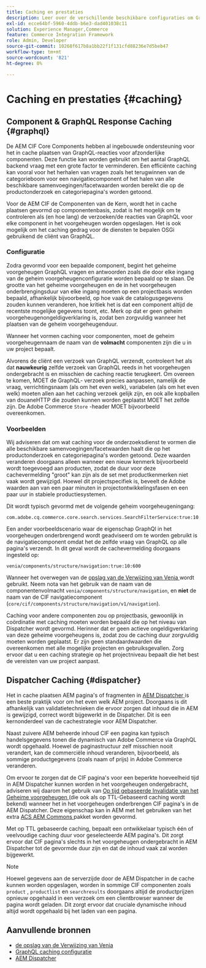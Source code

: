 ```yaml
---
title: Caching en prestaties
description: Leer over de verschillende beschikbare configuraties om GraphQL en inhoud het in cache plaatsen toe te laten om de prestaties van uw handelsimplementatie te optimaliseren.
exl-id: ecce64bf-5960-4ddb-b6e3-dad401038c11
solution: Experience Manager,Commerce
feature: Commerce Integration Framework
role: Admin, Developer
source-git-commit: 10268f617b8a1bb22f1f131cfd88236e7d5beb47
workflow-type: tm+mt
source-wordcount: '821'
ht-degree: 0%

---
```


# Caching en prestaties {#caching}

## Component &amp; GraphQL Response Caching {#graphql}

De AEM CIF Core Components hebben al ingebouwde ondersteuning voor het in cache plaatsen van GraphQL-reacties voor afzonderlijke componenten. Deze functie kan worden gebruikt om het aantal GraphQL backend vraag met een grote factor te verminderen. Een efficiënte caching kan vooral voor het herhalen van vragen zoals het terugwinnen van de categorieboom voor een navigatiecomponent of het halen van alle beschikbare samenvoegingen/facetwaarden worden bereikt die op de productonderzoek en categoriepagina&#39;s worden getoond.

Voor de AEM CIF de Componenten van de Kern, wordt het in cache plaatsen gevormd op componentenbasis, zodat is het mogelijk om te controleren als (en hoe lang) de verzoeken/de reacties van GraphQL voor elke component in het voorgeheugen worden opgeslagen. Het is ook mogelijk om het caching gedrag voor de diensten te bepalen OSGi gebruikend de cliënt van GraphQL.

### Configuratie

Zodra gevormd voor een bepaalde component, begint het geheime voorgeheugen GraphQL vragen en antwoorden zoals die door elke ingang van de geheim voorgeheugenconfiguratie worden bepaald op te slaan. De grootte van het geheime voorgeheugen en de in het voorgeheugen onderbrengingsduur van elke ingang moeten op een projectbasis worden bepaald, afhankelijk bijvoorbeeld, op hoe vaak de catalogusgegevens zouden kunnen veranderen, hoe kritiek het is dat een component altijd de recentste mogelijke gegevens toont, etc. Merk op dat er geen geheim voorgeheugenongeldigverklaring is, zodat ben zorgvuldig wanneer het plaatsen van de geheim voorgeheugenduur.

Wanneer het vormen caching voor componenten, moet de geheim voorgeheugennaam de naam van de **volmacht** componenten zijn die u in uw project bepaalt.

Alvorens de cliënt een verzoek van GraphQL verzendt, controleert het als dat **nauwkeurig** zelfde verzoek van GraphQL reeds in het voorgeheugen ondergebracht is en misschien de caching reactie terugkeert. Om overeen te komen, MOET de GraphQL- verzoek precies aanpassen, namelijk de vraag, verrichtingsnaam (als om het even welk), variabelen (als om het even welk) moeten allen aan het caching verzoek gelijk zijn, en ook alle kopballen van douaneHTTP die zouden kunnen worden geplaatst MOET het zelfde zijn. De Adobe Commerce `Store` -header MOET bijvoorbeeld overeenkomen.

### Voorbeelden

Wij adviseren dat om wat caching voor de onderzoeksdienst te vormen die alle beschikbare samenvoegingen/facetwaarden haalt die op het productonderzoek en categoriepagina&#39;s worden getoond. Deze waarden veranderen doorgaans alleen wanneer een nieuw kenmerk bijvoorbeeld wordt toegevoegd aan producten, zodat de duur voor deze cachevermelding &quot;groot&quot; kan zijn als de set met productkenmerken niet vaak wordt gewijzigd. Hoewel dit projectspecifiek is, beveelt de Adobe waarden aan van een paar minuten in projectontwikkelingsfasen en een paar uur in stabiele productiesystemen.

Dit wordt typisch gevormd met de volgende geheim voorgeheugeningang:

```
com.adobe.cq.commerce.core.search.services.SearchFilterService:true:10:3600
```

Een ander voorbeeldscenario waar de eigenschap GraphQl in het voorgeheugen onderbrengend wordt geadviseerd om te worden gebruikt is de navigatiecomponent omdat het de zelfde vraag van GraphQL op alle pagina&#39;s verzendt. In dit geval wordt de cachevermelding doorgaans ingesteld op:

```
venia/components/structure/navigation:true:10:600
```

Wanneer het overwegen van de [ opslag van de Verwijzing van Venia ](https://github.com/adobe/aem-cif-guides-venia) wordt gebruikt. Neem nota van het gebruik van de naam van de componentenvolmacht `venia/components/structure/navigation`, en **niet** de naam van de CIF navigatiecomponent (`core/cif/components/structure/navigation/v1/navigation`).

Caching voor andere componenten zou op projectbasis, gewoonlijk in coördinatie met caching moeten worden bepaald die op het niveau van Dispatcher wordt gevormd. Herinner dat er geen actieve ongeldigverklaring van deze geheime voorgeheugens is, zodat zou de caching duur zorgvuldig moeten worden geplaatst. Er zijn geen standaardwaarden die overeenkomen met alle mogelijke projecten en gebruiksgevallen. Zorg ervoor dat u een caching strategie op het projectniveau bepaalt die het best de vereisten van uw project aanpast.

## Dispatcher Caching {#dispatcher}

Het in cache plaatsen AEM pagina&#39;s of fragmenten in [ AEM Dispatcher ](https://experienceleague.adobe.com/docs/experience-manager-dispatcher/using/dispatcher.html) is een beste praktijk voor om het even welk AEM project. Doorgaans is dit afhankelijk van validatietechnieken die ervoor zorgen dat inhoud die in AEM is gewijzigd, correct wordt bijgewerkt in de Dispatcher. Dit is een kernonderdeel van de cachestrategie voor AEM Dispatcher.

Naast zuivere AEM beheerde inhoud CIF een pagina kan typisch handelsgegevens tonen die dynamisch van Adobe Commerce via GraphQL wordt opgehaald. Hoewel de paginastructuur zelf misschien nooit verandert, kan de commerciële inhoud veranderen, bijvoorbeeld, als sommige productgegevens (zoals naam of prijs) in Adobe Commerce veranderen.

Om ervoor te zorgen dat de CIF pagina&#39;s voor een beperkte hoeveelheid tijd in AEM Dispatcher kunnen worden in het voorgeheugen ondergebracht, adviseren wij daarom het gebruik van [ Op tijd gebaseerde Invalidatie van het Geheime voorgeheugen ](https://experienceleague.adobe.com/docs/experience-manager-dispatcher/using/configuring/dispatcher-configuration.html#configuring-time-based-cache-invalidation-enablettl) (die ook als op TTL-Gebaseerd caching wordt bekend) wanneer het in het voorgeheugen onderbrengen CIF pagina&#39;s in de AEM Dispatcher. Deze eigenschap kan in AEM met het gebruiken van het extra [ ACS AEM Commons ](https://adobe-consulting-services.github.io/acs-aem-commons/) pakket worden gevormd.

Met op TTL gebaseerde caching, bepaalt een ontwikkelaar typisch één of veelvoudige caching duur voor geselecteerde AEM pagina&#39;s. Dit zorgt ervoor dat CIF pagina&#39;s slechts in het voorgeheugen ondergebracht in AEM Dispatcher tot de gevormde duur zijn en dat de inhoud vaak zal worden bijgewerkt.

>[!NOTE]
>
>Hoewel gegevens aan de serverzijde door de AEM Dispatcher in de cache kunnen worden opgeslagen, worden in sommige CIF componenten zoals `product` , `productlist` en `searchresults` doorgaans altijd de productprijzen opnieuw opgehaald in een verzoek om een clientbrowser wanneer de pagina wordt geladen. Dit zorgt ervoor dat cruciale dynamische inhoud altijd wordt opgehaald bij het laden van een pagina.

## Aanvullende bronnen

- [ de opslag van de Verwijzing van Venia ](https://github.com/adobe/aem-cif-guides-venia)
- [ GraphQL caching configuratie ](https://github.com/adobe/commerce-cif-graphql-client#caching)
- [ AEM Dispatcher ](https://experienceleague.adobe.com/docs/experience-manager-dispatcher/using/dispatcher.html)
